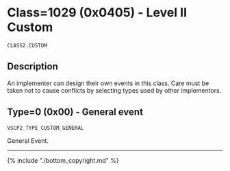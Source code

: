 # Class=1029 (0x0405) - Level II Custom

    CLASS2.CUSTOM

## Description

An implementer can design their own events in this class. Care must be taken not to cause conflicts by selecting types used by other implementors. 

## <a name="type0"></a>Type=0 (0x00) - General event
    VSCP2_TYPE_CUSTOM_GENERAL
General Event.

----

{% include "./bottom_copyright.md" %}